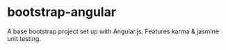 # bootstrap-angular
A base bootstrap project set up with Angular.js. Features karma &amp; jasmine unit testing.
